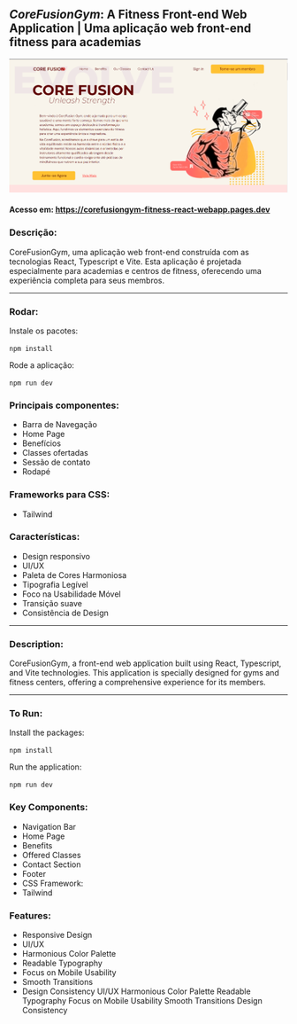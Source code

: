 ## *CoreFusionGym*: A Fitness Front-end Web Application | Uma aplicação web front-end fitness para academias

![Texto Alternativo](img/front-page.png)

#### Acesso em: **https://corefusiongym-fitness-react-webapp.pages.dev**

### Descrição:
CoreFusionGym, uma aplicação web front-end construída com as tecnologias React, Typescript e Vite. Esta aplicação é projetada especialmente para academias e centros de fitness, oferecendo uma experiência completa para seus membros.
<hr/>

### Rodar:

Instale os pacotes:

```npm install```

Rode a aplicação:

```npm run dev```

### Principais componentes:

* Barra de Navegação
* Home Page
* Benefícios
* Classes ofertadas
* Sessão de contato
* Rodapé

### Frameworks para CSS:

* Tailwind

### Características:

*  Design responsivo
*  UI/UX
*  Paleta de Cores Harmoniosa
*  Tipografia Legível
*  Foco na Usabilidade Móvel
*  Transição suave
*  Consistência de Design 

<hr/>

### Description:
CoreFusionGym, a front-end web application built using React, Typescript, and Vite technologies. This application is specially designed for gyms and fitness centers, offering a comprehensive experience for its members.

<hr/>

### To Run:

Install the packages:

```npm install```

Run the application:

```npm run dev```

### Key Components:

* Navigation Bar
* Home Page
* Benefits
* Offered Classes
* Contact Section
* Footer
* CSS Framework:
* Tailwind

### Features:
* Responsive Design
* UI/UX
* Harmonious Color Palette
* Readable Typography
* Focus on Mobile Usability
* Smooth Transitions
* Design Consistency
UI/UX
Harmonious Color Palette
Readable Typography
Focus on Mobile Usability
Smooth Transitions
Design Consistency

